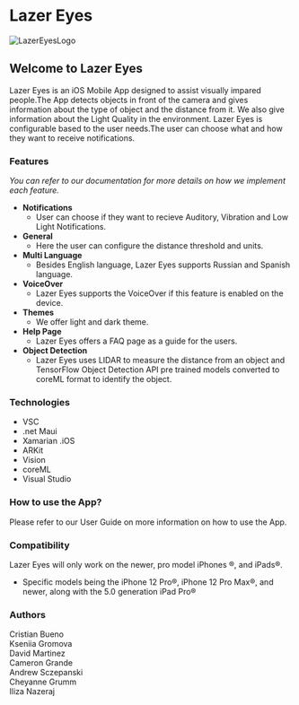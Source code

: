 # Lazer Eyes

![LazerEyesLogo](https://user-images.githubusercontent.com/81730723/192159448-0edf86b1-a653-411a-b03f-71a448ff5849.png)
## __Welcome to Lazer Eyes__
Lazer Eyes is an iOS Mobile App designed to assist visually impared people.The App detects objects in front of the camera 
and gives information about the type of object and the distance from it. We also give information about the Light Quality in the environment.
Lazer Eyes is configurable based to the user needs.The user can choose what and how they want to receive notifications.

### __Features__
*You can refer to our documentation for more details on how we implement each feature.*
* __Notifications__
	* User can choose if they want to recieve Auditory, Vibration and Low Light Notifications.
* __General__
	* Here the user can configure the distance threshold and units.
* __Multi Language__
	* Besides English language, Lazer Eyes supports Russian and Spanish language.
* __VoiceOver__
	* Lazer Eyes supports the VoiceOver if this feature is enabled on the device.
* __Themes__
	* We offer light and dark theme.
* __Help Page__
	* Lazer Eyes offers a FAQ page as a guide for the users.
* __Object Detection__
	* Lazer Eyes uses LIDAR to measure the distance from an object and TensorFlow Object Detection API pre trained models converted to coreML format to identify the object.

### __Technologies__
* VSC
* .net Maui
* Xamarian .iOS
* ARKit 
* Vision
* coreML
* Visual Studio

### __How to use the App?__
Please refer to our User Guide on more information on how to use the App. 

### __Compatibility__
Lazer Eyes will only work on the newer, pro model iPhones &reg;, and iPads&reg;.  
* Specific models being the iPhone 12 Pro&reg;, iPhone 12 Pro Max&reg;, and newer, along with the 5.0 generation iPad Pro&reg;

### __Authors__
Cristian Bueno\
Kseniia Gromova\
David Martinez\
Cameron Grande\
Andrew Sczepanski\
Cheyanne Grumm\
Iliza Nazeraj


          

